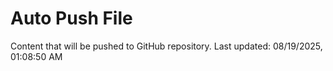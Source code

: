 # Auto Push File

Content that will be pushed to GitHub repository.
Last updated: 08/19/2025, 01:08:50 AM